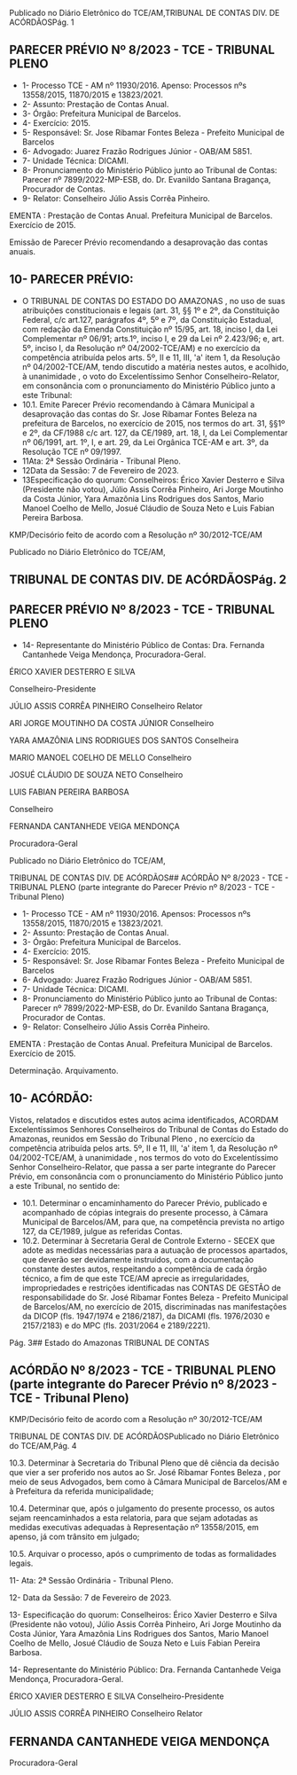 Publicado  no  Diário  Eletrônico do TCE/AM,TRIBUNAL DE CONTAS DIV. DE ACÓRDÃOSPág. 1

## PARECER PRÉVIO Nº 8/2023 - TCE - TRIBUNAL PLENO

- 1- Processo TCE - AM nº 11930/2016. Apenso: Processos nºs  13558/2015, 11870/2015 e 13823/2021.
- 2- Assunto: Prestação de Contas Anual.
- 3- Órgão: Prefeitura Municipal de Barcelos.
- 4- Exercício: 2015.
- 5- Responsável: Sr. Jose Ribamar Fontes Beleza - Prefeito Municipal de Barcelos
- 6- Advogado: Juarez Frazão Rodrigues Júnior - OAB/AM 5851.
- 7- Unidade Técnica: DICAMI.
- 8- Pronunciamento  do  Ministério  Público  junto  ao  Tribunal  de  Contas: Parecer  nº 7899/2022-MP-ESB, do. Dr. Evanildo Santana Bragança, Procurador de Contas.
- 9- Relator: Conselheiro Júlio Assis Corrêa Pinheiro.

EMENTA :  Prestação  de  Contas  Anual.    Prefeitura Municipal de Barcelos.  Exercício de 2015.

Emissão de Parecer Prévio recomendando a desaprovação das contas anuais.

## 10-  PARECER PRÉVIO:

- O  TRIBUNAL  DE  CONTAS  DO  ESTADO  DO  AMAZONAS ,  no  uso  de  suas atribuições  constitucionais  e  legais  (art.  31,  §§  1º  e  2º,  da  Constituição  Federal,  c/c art.127,  parágrafos  4º,  5º  e  7º,  da  Constituição  Estadual,  com  redação  da  Emenda Constituição nº 15/95, art. 18, inciso I, da Lei Complementar nº 06/91; arts.1º, inciso I, e 29  da  Lei  nº  2.423/96;  e,  art.  5º,  inciso  I,  da  Resolução  nº  04/2002-TCE/AM)  e  no exercício da competência atribuída pelos arts. 5º, II e 11, III, 'a' item 1, da Resolução nº 04/2002-TCE/AM, tendo discutido a matéria nestes autos, e acolhido, à unanimidade , o voto do Excelentíssimo Senhor Conselheiro-Relator, em consonância com o pronunciamento do Ministério Público junto a este Tribunal:
- 10.1. Emite Parecer Prévio recomendando à Câmara Municipal a desaprovação das  contas  do Sr.  Jose  Ribamar  Fontes  Beleza na prefeitura  de  Barcelos,  no  exercício  de  2015,  nos  termos  do  art.  31, §§1º  e  2º,  da  CF/1988  c/c  art.  127,  da  CE/1989,  art.  18,  I,  da  Lei Complementar nº 06/1991, art. 1º, I, e art. 29, da Lei Orgânica TCE-AM e art. 3º, da Resolução TCE nº 09/1997.
- 11Ata: 2ª Sessão Ordinária - Tribunal Pleno.
- 12Data da Sessão: 7 de Fevereiro de 2023.
- 13Especificação do quorum: Conselheiros: Érico Xavier Desterro e Silva (Presidente não  votou),  Júlio  Assis  Corrêa  Pinheiro,  Ari  Jorge  Moutinho  da  Costa  Júnior,  Yara Amazônia Lins Rodrigues dos Santos, Mario Manoel Coelho de Mello, Josué Cláudio de Souza Neto e Luis Fabian Pereira Barbosa.

KMP/Decisório feito de acordo com a Resolução nº 30/2012-TCE/AM

Publicado  no  Diário  Eletrônico do TCE/AM,

## TRIBUNAL DE CONTAS DIV. DE ACÓRDÃOSPág. 2

## PARECER PRÉVIO Nº 8/2023 - TCE - TRIBUNAL PLENO

- 14-  Representante do Ministério Público de Contas: Dra. Fernanda Cantanhede Veiga Mendonça, Procuradora-Geral.

ÉRICO XAVIER DESTERRO E SILVA

Conselheiro-Presidente

JÚLIO ASSIS CORRÊA PINHEIRO Conselheiro Relator

ARI JORGE MOUTINHO DA COSTA JÚNIOR Conselheiro

YARA AMAZÔNIA LINS RODRIGUES DOS SANTOS Conselheira

MARIO MANOEL COELHO DE MELLO Conselheiro

JOSUÉ CLÁUDIO DE SOUZA NETO Conselheiro

LUIS FABIAN PEREIRA BARBOSA

Conselheiro

FERNANDA CANTANHEDE VEIGA MENDONÇA

Procuradora-Geral

Publicado  no  Diário  Eletrônico do TCE/AM,

TRIBUNAL DE CONTAS DIV. DE ACÓRDÃOS## ACÓRDÃO Nº 8/2023 - TCE - TRIBUNAL PLENO (parte integrante do Parecer Prévio nº 8/2023 - TCE - Tribunal Pleno)

- 1- Processo TCE - AM nº 11930/2016. Apensos: Processos nºs  13558/2015, 11870/2015 e 13823/2021.
- 2- Assunto: Prestação de Contas Anual.
- 3- Órgão: Prefeitura Municipal de Barcelos.
- 4- Exercício: 2015.
- 5- Responsável: Sr. Jose Ribamar Fontes Beleza - Prefeito Municipal de Barcelos
- 6- Advogado: Juarez Frazão Rodrigues Júnior - OAB/AM 5851.
- 7- Unidade Técnica: DICAMI.
- 8- Pronunciamento  do  Ministério  Público  junto  ao  Tribunal  de  Contas: Parecer  nº 7899/2022-MP-ESB, do Dr. Evanildo Santana Bragança, Procurador de Contas.
- 9- Relator: Conselheiro Júlio Assis Corrêa Pinheiro.

EMENTA :  Prestação  de  Contas  Anual.    Prefeitura Municipal de Barcelos. Exercício de 2015.

Determinação. Arquivamento.

## 10-  ACÓRDÃO:

Vistos,  relatados  e  discutidos  estes  autos  acima  identificados, ACORDAM Excelentíssimos Senhores Conselheiros do Tribunal de Contas do Estado do Amazonas, reunidos em Sessão do Tribunal Pleno , no exercício da competência atribuída pelos arts. 5º, II e 11, III, 'a' item 1, da Resolução nº 04/2002-TCE/AM, à unanimidade , nos termos do voto do Excelentíssimo Senhor Conselheiro-Relator, que passa a ser parte integrante do Parecer Prévio, em consonância com o pronunciamento do Ministério Público junto a este Tribunal, no sentido de:

- 10.1. Determinar o  encaminhamento  do  Parecer  Prévio,  publicado  e acompanhado de cópias integrais do presente processo, à Câmara Municipal  de  Barcelos/AM,  para  que,  na  competência  prevista  no artigo 127, da CE/1989, julgue as referidas Contas.
- 10.2. Determinar à Secretaria Geral de Controle Externo - SECEX que adote  as  medidas  necessárias  para  a  autuação  de  processos apartados, que deverão ser devidamente instruídos, com a documentação constante destes  autos,  respeitando  a  competência de  cada  órgão  técnico,  a  fim  de  que  este  TCE/AM  aprecie  as irregularidades, impropriedades e restrições identificadas nas CONTAS  DE  GESTÃO  de  responsabilidade  do  Sr.  José  Ribamar Fontes Beleza - Prefeito Municipal de Barcelos/AM, no exercício de 2015, discriminadas nas manifestações da DICOP (fls. 1947/1974 e 2186/2187), da DICAMI (fls. 1976/2030 e 2157/2183) e do MPC (fls. 2031/2064 e 2189/2221).

Pág. 3## Estado do Amazonas TRIBUNAL DE CONTAS

## ACÓRDÃO Nº 8/2023 - TCE - TRIBUNAL PLENO (parte integrante do Parecer Prévio nº 8/2023 - TCE - Tribunal Pleno)

KMP/Decisório feito de acordo com a Resolução nº 30/2012-TCE/AM

TRIBUNAL DE CONTAS DIV. DE ACÓRDÃOSPublicado  no  Diário  Eletrônico do TCE/AM,Pág. 4

10.3. Determinar à  Secretaria  do  Tribunal  Pleno que  dê  ciência  da decisão  que  vier  a  ser  proferido  nos  autos  ao Sr.  José  Ribamar Fontes Beleza , por meio de seus Advogados, bem como à Câmara Municipal de Barcelos/AM e à Prefeitura da referida municipalidade;

10.4. Determinar que, após o julgamento do presente processo, os autos sejam reencaminhados a esta relatoria, para que sejam adotadas as medidas executivas adequadas à Representação nº 13558/2015, em apenso, já com trânsito em julgado;

10.5. Arquivar o processo, após o cumprimento de todas as formalidades legais.

11- Ata: 2ª Sessão Ordinária - Tribunal Pleno.

12- Data da Sessão: 7 de Fevereiro de 2023.

13- Especificação do quorum: Conselheiros: Érico Xavier Desterro e Silva (Presidente não  votou),  Júlio  Assis  Corrêa  Pinheiro,  Ari  Jorge  Moutinho  da  Costa  Júnior,  Yara Amazônia Lins Rodrigues dos Santos, Mario Manoel Coelho de Mello, Josué Cláudio de Souza Neto e Luis Fabian Pereira Barbosa.

14-  Representante do Ministério Público: Dra. Fernanda Cantanhede Veiga Mendonça, Procuradora-Geral.

ÉRICO XAVIER DESTERRO E SILVA Conselheiro-Presidente

JÚLIO ASSIS CORRÊA PINHEIRO Conselheiro Relator

## FERNANDA CANTANHEDE VEIGA MENDONÇA

Procuradora-Geral